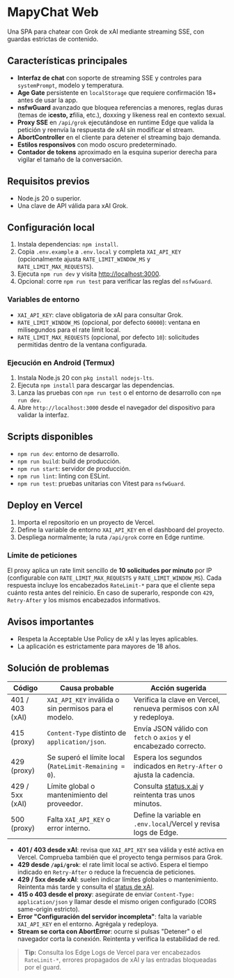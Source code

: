 # MapyChat Web

Una SPA para chatear con Grok de xAI mediante streaming SSE, con guardas estrictas de contenido.

## Características principales
- **Interfaz de chat** con soporte de streaming SSE y controles para `systemPrompt`, modelo y temperatura.
- **Age Gate** persistente en `localStorage` que requiere confirmación 18+ antes de usar la app.
- **nsfwGuard** avanzado que bloquea referencias a menores, reglas duras (temas de i**cesto, z**filia, etc.), doxxing y likeness real en contexto sexual.
- **Proxy SSE** en `/api/grok` ejecutándose en runtime Edge que valida la petición y reenvía la respuesta de xAI sin modificar el stream.
- **AbortController** en el cliente para detener el streaming bajo demanda.
- **Estilos responsivos** con modo oscuro predeterminado.
- **Contador de tokens** aproximado en la esquina superior derecha para vigilar el tamaño de la conversación.

## Requisitos previos
- Node.js 20 o superior.
- Una clave de API válida para xAI Grok.

## Configuración local
1. Instala dependencias: `npm install`.
2. Copia `.env.example` a `.env.local` y completa `XAI_API_KEY` (opcionalmente ajusta `RATE_LIMIT_WINDOW_MS` y `RATE_LIMIT_MAX_REQUESTS`).
3. Ejecuta `npm run dev` y visita [http://localhost:3000](http://localhost:3000).
4. Opcional: corre `npm run test` para verificar las reglas del `nsfwGuard`.

### Variables de entorno
- `XAI_API_KEY`: clave obligatoria de xAI para consultar Grok.
- `RATE_LIMIT_WINDOW_MS` (opcional, por defecto `60000`): ventana en milisegundos para el rate limit local.
- `RATE_LIMIT_MAX_REQUESTS` (opcional, por defecto `10`): solicitudes permitidas dentro de la ventana configurada.

### Ejecución en Android (Termux)
1. Instala Node.js 20 con `pkg install nodejs-lts`.
2. Ejecuta `npm install` para descargar las dependencias.
3. Lanza las pruebas con `npm run test` o el entorno de desarrollo con `npm run dev`.
4. Abre `http://localhost:3000` desde el navegador del dispositivo para validar la interfaz.

## Scripts disponibles
- `npm run dev`: entorno de desarrollo.
- `npm run build`: build de producción.
- `npm run start`: servidor de producción.
- `npm run lint`: linting con ESLint.
- `npm run test`: pruebas unitarias con Vitest para `nsfwGuard`.

## Deploy en Vercel
1. Importa el repositorio en un proyecto de Vercel.
2. Define la variable de entorno `XAI_API_KEY` en el dashboard del proyecto.
3. Despliega normalmente; la ruta `/api/grok` corre en Edge runtime.

### Límite de peticiones
El proxy aplica un rate limit sencillo de **10 solicitudes por minuto** por IP (configurable con `RATE_LIMIT_MAX_REQUESTS` y `RATE_LIMIT_WINDOW_MS`). Cada respuesta incluye los encabezados `RateLimit-*` para que el cliente sepa cuánto resta antes del reinicio. En caso de superarlo, responde con `429`, `Retry-After` y los mismos encabezados informativos.

## Avisos importantes
- Respeta la Acceptable Use Policy de xAI y las leyes aplicables.
- La aplicación es estrictamente para mayores de 18 años.

## Solución de problemas

| Código | Causa probable | Acción sugerida |
| --- | --- | --- |
| 401 / 403 (xAI) | `XAI_API_KEY` inválida o sin permisos para el modelo. | Verifica la clave en Vercel, renueva permisos con xAI y redeploya. |
| 415 (proxy) | `Content-Type` distinto de `application/json`. | Envía JSON válido con `fetch` o `axios` y el encabezado correcto. |
| 429 (proxy) | Se superó el límite local (`RateLimit-Remaining = 0`). | Espera los segundos indicados en `Retry-After` o ajusta la cadencia. |
| 429 / 5xx (xAI) | Límite global o mantenimiento del proveedor. | Consulta [status.x.ai](https://status.x.ai/) y reintenta tras unos minutos. |
| 500 (proxy) | Falta `XAI_API_KEY` o error interno. | Define la variable en `.env.local`/Vercel y revisa logs de Edge. |

- **401 / 403 desde xAI**: revisa que `XAI_API_KEY` sea válida y esté activa en Vercel. Comprueba también que el proyecto tenga permisos para Grok.
- **429 desde `/api/grok`**: el rate limit local se activó. Espera el tiempo indicado en `Retry-After` o reduce la frecuencia de peticiones.
- **429 / 5xx desde xAI**: suelen indicar límites globales o mantenimiento. Reintenta más tarde y consulta el [status de xAI](https://status.x.ai/).
- **415 o 403 desde el proxy**: asegúrate de enviar `Content-Type: application/json` y llamar desde el mismo origen configurado (CORS same-origin estricto).
- **Error "Configuración del servidor incompleta"**: falta la variable `XAI_API_KEY` en el entorno. Agrégala y redeploya.
- **Stream se corta con AbortError**: ocurre si pulsas "Detener" o el navegador corta la conexión. Reintenta y verifica la estabilidad de red.

> **Tip:** Consulta los Edge Logs de Vercel para ver encabezados `RateLimit-*`, errores propagados de xAI y las entradas bloqueadas por el guard.
